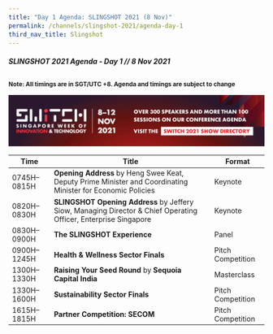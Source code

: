 ```yaml
---
title: "Day 1 Agenda: SLINGSHOT 2021 (8 Nov)"
permalink: /channels/slingshot-2021/agenda-day-1
third_nav_title: Slingshot
---
```

##### SLINGSHOT 2021 Agenda - Day 1 // 8 Nov 2021

<sub>**Note: All timings are in SGT/UTC +8. Agenda and timings are subject to change**</sub>

[![SWITCH 2021 Show Directory](/images/Platform_Banner_SWITCH_2021_Show_Directory_var_2.png)](https://directory.switchsg.org)

| Time | Title | Format |
| -------- | -------- | -------- |
| 0745H–0815H     | **Opening Address** by Heng Swee Keat, Deputy Prime Minister and Coordinating Minister for Economic Policies    | Keynote     |
| 0820H–0830H     | **SLINGSHOT Opening Address** by Jeffery Siow, Managing Director & Chief Operating Officer, Enterprise Singapore     | Keynote     |
| 0830H–0900H     | **The SLINGSHOT Experience**      | Panel     |
| 0900H–1245H     | **Health & Wellness Sector Finals**     | Pitch Competition     |
| 1300H–1330H     | **Raising Your Seed Round** by **Sequoia Capital India**     | Masterclass     |
| 1330H–1600H     | **Sustainability Sector Finals**    | Pitch Competition     |
| 1615H–1815H     | **Partner Competition: SECOM**    | Pitch Competition     |